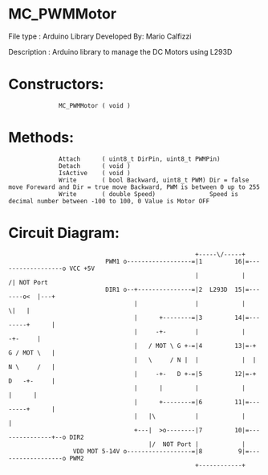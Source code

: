 # MC_PWMMotor

  File type   : Arduino Library
  Developed By: Mario Calfizzi

  Description : Arduino library to manage the DC Motors using L293D 
                
#               Constructors:
                  MC_PWMMotor ( void )

#               Methods:
                  Attach      ( uint8_t DirPin, uint8_t PWMPin)
                  Detach      ( void )
                  IsActive    ( void )
                  Write       ( bool Backward, uint8_t PWM) Dir = false move Foreward and Dir = true move Backward, PWM is between 0 up to 255
                  Write       ( double Speed)               Speed is decimal number between -100 to 100, 0 Value is Motor OFF
                
                
#               Circuit Diagram:

                                                        +-----\/-----+
                               PWM1 o------------------=|1         16|=------------------o VCC +5V
                                                        |            |           /| NOT Port
                               DIR1 o--+---------------=|2  L293D  15|=-------o<  |---+
                                       |                |            |           \|   |
                                       |      +--------=|3         14|=--------+      |
                                       |     -+-        |            |        -+-     |
                                       |   / MOT \ G +-=|4         13|=-+ G / MOT \   |
                                       |   \     / N |  |            |  | N \     /   |
                                       |     -+-   D +-=|5         12|=-+ D   -+-     |
                                       |      |         |            |         |      |
                                       |      +--------=|6         11|=--------+      |
                                       |   |\           |            |                |
                                       +---|  >o--------|7         10|=---------------+--o DIR2
                                           |/  NOT Port |            |                 
                      VDD MOT 5-14V o------------------=|8          9|=------------------o PWM2 
                                                        +------------+
